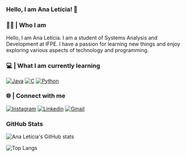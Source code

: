 ### Hello, I am Ana Letícia! 👋

### 🙋‍♂️ | Who I am
Hello, I am Ana Letícia. I am a student of Systems Analysis and Development at IFPE. I have a passion for learning new things and enjoy exploring various aspects of technology and programming.

### 💻 | What I am currently learning
[![Java](https://img.shields.io/badge/Java-ED8B00?style=for-the-badge&logo=openjdk&logoColor=white)]()
[![C](https://img.shields.io/badge/C-00599C?style=for-the-badge&logo=c&logoColor=white)]()
[![Python](https://img.shields.io/badge/Python-3776AB?style=for-the-badge&logo=python&logoColor=white)]()

### 🌐 | Connect with me

[![Instagram](https://img.shields.io/badge/Instagram-E4405F?style=for-the-badge&logo=instagram&logoColor=white)](https://www.instagram.com/analeticia.rc/)
[![Linkedin](https://img.shields.io/badge/LinkedIn-0077B5?style=for-the-badge&logo=linkedin&logoColor=white)](https://www.linkedin.com/in/ana-letícia-r-b1287a246/)
[![Gmail](https://img.shields.io/badge/Gmail-D14836?style=for-the-badge&logo=gmail&logoColor=white)](https://mail.google.com/mail/u/0/#inbox)

### GitHub Stats 

![Ana Letícia's GitHub stats](https://github-readme-stats.vercel.app/api?username=analeticiarc&show_icons=true&theme=radical)

![Top Langs](https://github-readme-stats.vercel.app/api/top-langs/?username=analeticiarc&layout=compact&theme=radical)
